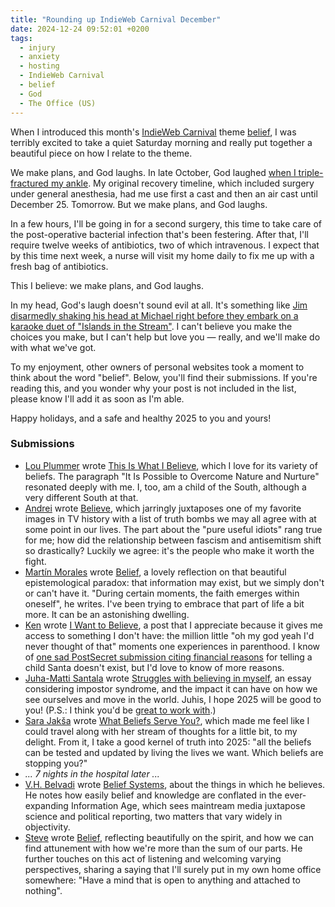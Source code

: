 ```yaml
---
title: "Rounding up IndieWeb Carnival December"
date: 2024-12-24 09:52:01 +0200
tags:
  - injury
  - anxiety
  - hosting
  - IndieWeb Carnival
  - belief
  - God
  - The Office (US)
---
```

When I introduced this month's [IndieWeb Carnival](https://indieweb.org/indieweb-carnival) theme [belief](/2024/11/28/indieweb-carnival-december-2024-belief/), I was terribly excited to take a quiet Saturday morning and really put together a beautiful piece on how I relate to the theme. 

We make plans, and God laughs. In late October, God laughed [when I triple-fractured my ankle](/2024/10/26/11/24/10/). My original recovery timeline, which included surgery under general anesthesia, had me use first a cast and then an air cast until December 25. Tomorrow. But we make plans, and God laughs.

In a few hours, I'll be going in for a second surgery, this time to take care of the post-operative bacterial infection that's been festering. After that, I'll require twelve weeks of antibiotics, two of which intravenous. I expect that by this time next week, a nurse will visit my home daily to fix me up with a fresh bag of antibiotics.

This I believe: we make plans, and God laughs.

In my head, God's laugh doesn't sound evil at all. It's something like [Jim disarmedly shaking his head at Michael right before they embark on a karaoke duet of "Islands in the Stream"](https://www.youtube.com/watch?v=d3GWHkTjMtk). I can't believe you make the choices you make, but I can't help but love you — really, and we'll make do with what we've got.

To my enjoyment, other owners of personal websites took a moment to think about the word "belief". Below, you'll find their submissions. If you're reading this, and you wonder why your post is not included in the list, please know I'll add it as soon as I'm able.

Happy holidays, and a safe and healthy 2025 to you and yours!

### Submissions

- [Lou Plummer](https://louplummer.lol) wrote [This Is What I Believe](https://louplummer.lol/this-is-what-i-believe-december-indieweb-carnival/), which I love for its variety of beliefs. The paragraph "It Is Possible to Overcome Nature and Nurture" resonated deeply with me. I, too, am a child of the South, although a very different South at that.
- [Andrei](https://andrei.xyz/) wrote [Believe](https://andrei.xyz/post/believe/), which jarringly juxtaposes one of my favorite images in TV history with a list of truth bombs we may all agree with at some point in our lives. The part about the "pure useful idiots" rang true for me; how did the relationship between fascism and antisemitism shift so drastically? Luckily we agree: it's the people who make it worth the fight. 
- [Martín Morales](https://mrtnmrls.com/) wrote [Belief](https://mrtnmrls.com/belief), a lovely reflection on that beautiful epistemological paradox: that information may exist, but we simply don't or can't have it. "During certain moments, the faith emerges within oneself", he writes. I've been trying to embrace that part of life a bit more. It can be an astonishing dwelling.
- [Ken](https://ken.fyi/) wrote [I Want to Believe](https://ken.fyi/believe), a post that I appreciate because it gives me access to something I don't have: the million little "oh my god yeah I'd never thought of that" moments one experiences in parenthood. I know of [one sad PostSecret submission citing financial reasons](https://postsecret.com/2024/12/22/postsecret-the-show-5/) for telling a child Santa doesn't exist, but I'd love to know of more reasons.
- [Juha-Matti Santala](https://hamatti.org) wrote [Struggles with believing in myself](https://hamatti.org/posts/struggles-with-believing-in-myself/), an essay considering impostor syndrome, and the impact it can have on how we see ourselves and move in the world. Juhis, I hope 2025 will be good to you! (P.S.: I think you'd be [great to work with](https://hamatti.org/work/).) 
- [Sara Jakša](https://sarajaksa.eu/) wrote [What Beliefs Serve You?](https://sarajaksa.eu/2024/12/indieweb-carnival-december-2024-what-beliefs-serve-you/), which made me feel like I could travel along with her stream of thoughts for a little bit, to my delight. From it, I take a good kernel of truth into 2025: "all the beliefs can be tested and updated by living the lives we want. Which beliefs are stopping you?"
- _... 7 nights in the hospital later ..._
- [V.H. Belvadi](https://vhbelvadi.com) wrote [Belief Systems](https://vhbelvadi.com/belief-system), about the things in which he believes. He notes how easily belief and knowledge are conflated in the ever-expanding Information Age, which sees maintream media juxtapose science and political reporting, two matters that vary widely in objectivity. 
- [Steve](https://tangiblelife.net/) wrote [Belief](https://tangiblelife.net/belief), reflecting beautifully on the spirit, and how we can find attunement with how we're more than the sum of our parts. He further touches on this act of listening and welcoming varying perspectives, sharing a saying that I'll surely put in my own home office somewhere: "Have a mind that is open to anything and attached to nothing".